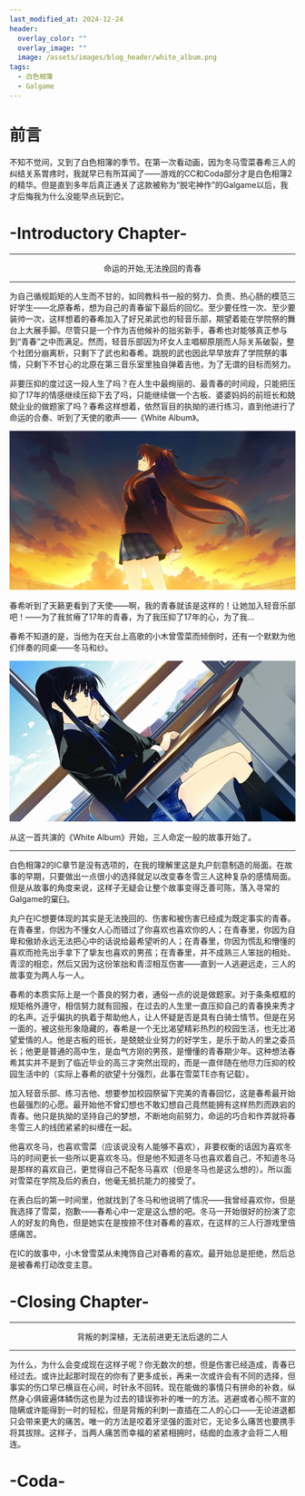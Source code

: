 ```yaml
---
last_modified_at: 2024-12-24
header:
  overlay_color: ""
  overlay_image: ""
  image: /assets/images/blog_header/white_album.png
tags:
  - 白色相簿
  - Galgame
---
```

# 前言

不知不觉间，又到了白色相簿的季节。在第一次看动画，因为冬马雪菜春希三人的纠结关系胃疼时，我就早已有所耳闻了——游戏的CC和Coda部分才是白色相簿2的精华。但是直到多年后真正通关了这款被称为“脱宅神作”的Galgame以后，我才后悔我为什么没能早点玩到它。

# -Introductory Chapter- 

*****************

<center>命运的开始,无法挽回的青春</center>

*****************
为自己循规蹈矩的人生而不甘的，如同教科书一般的努力、负责、热心肠的模范三好学生——北原春希，想为自己的青春留下最后的回忆。至少要任性一次、至少要装帅一次，这样想着的春希加入了好兄弟武也的轻音乐部，期望着能在学院祭的舞台上大展手脚。尽管只是一个作为吉他候补的拙劣新手，春希也对能够真正参与到“青春”之中而满足。然而，轻音乐部因为坏女人主唱柳原朋而人际关系破裂，整个社团分崩离析，只剩下了武也和春希。跳脱的武也因此早早放弃了学院祭的事情，只剩下不甘心的北原在第三音乐室里独自弹着吉他，为了无谓的目标而努力。

非要压抑的度过这一段人生了吗？在人生中最绚丽的、最青春的时间段，只能把压抑了17年的情感继续压抑下去了吗，只能继续做一个古板、婆婆妈妈的前班长和兢兢业业的做题家了吗？春希这样想着，依然盲目的执拗的进行练习，直到他进行了命运的合奏、听到了天使的歌声——《White Album》。

![](/assets/images/blog/white_album1.png)

春希听到了天籁更看到了天使——啊，我的青春就该是这样的！让她加入轻音乐部吧！——为了我贫瘠了17年的青春，为了我压抑了17年的心，为了我...

春希不知道的是，当他为在天台上高歌的小木曾雪菜而倾倒时，还有一个默默为他们伴奏的同桌——冬马和纱。

![](/assets/images/blog/white_album2.png)

从这一首共演的《White Album》开始，三人命定一般的故事开始了。

*****************

白色相簿2的IC章节是没有选项的，在我的理解里这是丸户刻意制造的局面。在故事的早期，只要做出一点很小的选择就足以改变春冬雪三人这种复杂的感情局面。但是从故事的角度来说，这样子无疑会让整个故事变得乏善可陈，落入寻常的Galgame的窠臼。

丸户在IC想要体现的其实是无法挽回的、伤害和被伤害已经成为既定事实的青春。在青春里，你因为不懂女人心而错过了你喜欢也喜欢你的人；在青春里，你因为自卑和傲娇永远无法把心中的话说给最希望听的人；在青春里，你因为慌乱和懵懂的喜欢而抢先出手拿下了挚友也喜欢的男孩；在青春里，并不成熟三人笨拙的相处、青涩的相恋，然后又因为这份笨拙和青涩相互伤害——直到一人逃避远走，三人的故事变为两人与一人。

春希的本质实际上是一个善良的努力者，通俗一点的说是做题家。对于条条框框的规矩格外遵守，相信努力就有回报，在过去的人生里一直压抑自己的青春换来秀才的名声。近乎偏执的执着于帮助他人，让人怀疑是否是具有白骑士情节。但是在另一面的，被这些形象隐藏的，春希是一个无比渴望精彩热烈的校园生活，也无比渴望爱情的人。他是古板的班长，是兢兢业业努力的好学生，是乐于助人的里之委员长；他更是普通的高中生，是血气方刚的男孩，是懵懂的青春期少年。这种想法春希其实并不是到了临近毕业的高三才突然出现的，而是一直伴随在他尽力压抑的校园生活中的（实际上春希的欲望十分强烈，此事在雪菜TE亦有记载）。

加入轻音乐部、练习吉他、想要参加校园祭留下完美的青春回忆，这是春希最开始也最强烈的心愿。最开始他不曾幻想也不敢幻想自己竟然能拥有这样热烈而跌宕的青春。他只是执拗的坚持自己的梦想，不断地向前努力，命运的巧合和作弄就将春冬雪三人的线团紧紧的纠缠在一起。

他喜欢冬马，也喜欢雪菜（应该说没有人能够不喜欢），非要权衡的话因为喜欢冬马的时间更长一些所以更喜欢冬马。但是他不知道冬马也喜欢着自己，不知道冬马是那样的喜欢自己，更觉得自己不配冬马喜欢（但是冬马也是这么想的）。所以面对雪菜在学院及后的表白，他毫无抵抗能力的接受了。

在表白后的第一时间里，他就找到了冬马和他说明了情况——我曾经喜欢你，但是我选择了雪菜，抱歉——春希心中一定是这么想的吧。冬马一开始很好的扮演了恋人的好友的角色，但是她实在是按捺不住对春希的喜欢，在这样的三人行游戏里倍感痛苦。

在IC的故事中，小木曾雪菜从未掩饰自己对春希的喜欢。最开始总是拒绝，然后总是被春希打动改变主意。

# -Closing Chapter-
*****************

<center>背叛的刺深植，无法前进更无法后退的二人</center>

*****************

为什么，为什么会变成现在这样子呢？你无数次的想，但是伤害已经造成，青春已经过去。或许比起那时现在的你有了更多成长，再来一次或许会有不同的选择，但事实的伤口早已横亘在心间，时针永不回转。现在能做的事情只有拼命的补救，纵然身心俱疲遍体鳞伤这也是为过去的错误弥补的唯一的方法。逃避或者心照不宣的隐瞒或许能得到一时的轻松，但是背叛的利刺一直插在二人的心口——无论进退都只会带来更大的痛苦。唯一的方法是咬着牙坚强的面对它，无论多么痛苦也要携手将其拔除。这样子，当两人痛苦而幸福的紧紧相拥时，结痂的血液才会将二人相连。

# -Coda-